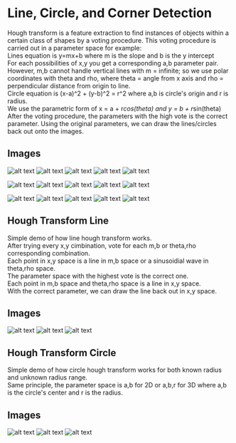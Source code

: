 # Line, Circle, and Corner Detection
Hough transform is a feature extraction to find instances of objects within a certain class of shapes by a voting procedure.
This voting procedure is carried out in a parameter space for example:\
Lines equation is y=mx+b where m is the slope and b is the y intercept\
For each possibilities of x,y you get a corresponding a,b parameter pair.
However, m,b cannot handle vertical lines with m = infinite; so we use polar coordinates with theta and rho, where theta = angle from x axis and rho = perpendicular distance from origin to line.\
Circle equation is (x-a)^2 + (y-b)^2 = r^2 where a,b is circle's origin and r is radius.\
We use the parametric form of x = a + r*cos(theta) and y = b + r*sin(theta)
After the voting procedure, the parameters with the high vote is the correct parameter.
Using the original parameters, we can draw the lines/circles back out onto the images.

## Images
![alt text](img1orig.jpg)
![alt text](img1edge.jpg)
![alt text](img1accu.jpg)
![alt text](img1hough.jpg)
![alt text](img1final.jpg)

![alt text](img2orig.jpg)
![alt text](img2edge.jpg)
![alt text](img2accu.jpg)
![alt text](img2hough.jpg)
![alt text](img2final.jpg)

![alt text](img3orig.jpg)
![alt text](img3edge.jpg)
![alt text](img3accu.jpg)
![alt text](img3hough.jpg)
![alt text](img3final.jpg)

## Hough Transform Line
Simple demo of how line hough transform works.\
After trying every x,y cimbination, vote for each m,b or theta,rho corresponding combination.\
Each point in x,y space is a line in m,b space or a sinusoidial wave in theta,rho space.\
The parameter space with the highest vote is the correct one.\
Each point in m,b space and theta,rho space is a line in x,y space.\
With the correct parameter, we can draw the line back out in x,y space.

## Images
![alt text](lineorig.jpg)
![alt text](lineaccu.jpg)
![alt text](linehough.jpg)

## Hough Transform Circle
Simple demo of how circle hough transform works for both known radius and unknown radius range.\
Same principle, the parameter space is a,b for 2D or a,b,r for 3D where a,b is the circle's center and r is the radius.

## Images
![alt text](circleorig.jpg)
![alt text](circleaccu.jpg)
![alt text](circlehough.jpg)